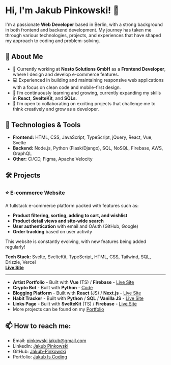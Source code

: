 # Hi, I'm Jakub Pinkowski! 👋

I'm a passionate **Web Developer**  based in Berlin, with a strong background in both frontend and backend development. My journey has taken me through various technologies, projects, and experiences that have shaped my approach to coding and problem-solving.

## 🚀 About Me
- 🔭 Currently working at **Nosto Solutions GmbH** as a **Frontend Developer**, where I design and develop  e-commerce features.
- 💻 Experienced in building and maintaining responsive web applications with a focus on clean code and mobile-first design.
- 🌱 I’m continuously learning and growing, currently expanding my skills in **React**, **SvelteKit**, and **SQLs**.
- 👯 I’m open to collaborating on exciting projects that challenge me to think creatively and grow as a developer.

## 🔧 Technologies & Tools
- **Frontend:** HTML, CSS, JavaScript, TypeScript, jQuery, React, Vue, Svelte
- **Backend:** Node.js, Python (Flask/Django), SQL, NoSQL, Firebase, AWS, GraphQL
- **Other:** CI/CD, Figma, Apache Velocity

## 🛠 Projects


### ⭐ **E-commerce Website**
A fullstack e-commerce platform packed with features such as:
- **Product filtering, sorting, adding to cart, and wishlist**
- **Product detail views and site-wide search**
- **User authentication** with email and OAuth (GitHub, Google)
- **Order tracking** based on user activity

This website is constantly evolving, with new features being added regularly!

**Tech Stack:** Svelte, SvelteKit, TypeScript, HTML, CSS, Tailwind, SQL, Drizzle, Vercel  
[**Live Site**](https://commerce-website-psi.vercel.app)

---

- **Artist Portfolio** - Built with **Vue** (TS) / **Firebase** - [Live Site](https://jules-art.com)
- **Crypto Bot** - Built with **Python** - [Code](https://github.com/Jakub-Pinkowski/crypto-bot)
- **Blogging Platform** - Built with **React** (JS) / **Next.js** - [Live Site](https://blogging-platform-steel.vercel.app)
- **Habit Tracker** - Built with **Python** / **SQL** / **Vanilla JS** - [Live Site](http://pinkowskijakub.eu.pythonanywhere.com)
- **Links Page** - Built with **SvelteKit** (TS) / **Firebase** - [Live Site](https://links-page-rosy.vercel.app/jule)
- More projects can be found on my [Portfolio](http://jakub-is-coding.com)

## 📫 How to reach me:
- Email: [pinkowski.jakub@gmail.com](mailto:pinkowski.jakub@gmail.com)
- LinkedIn: [Jakub Pinkowski](https://www.linkedin.com/in/jakub-pinkowski-b44405134/)
- GitHub: [Jakub-Pinkowski](https://github.com/Jakub-Pinkowski)
- Portfolio: [Jakub Is Coding](http://jakub-is-coding.com)



<!--
**Jakub-Pinkowski/Jakub-Pinkowski** is a ✨ _special_ ✨ repository because its `README.md` (this file) appears on your GitHub profile.

Here are some ideas to get you started:

- 🔭 I’m currently working on ...
- 🌱 I’m currently learning ...
- 👯 I’m looking to collaborate on ...
- 🤔 I’m looking for help with ...
- 💬 Ask me about ...
- 📫 How to reach me: ...
- 😄 Pronouns: ...
- ⚡ Fun fact: ...
-->
